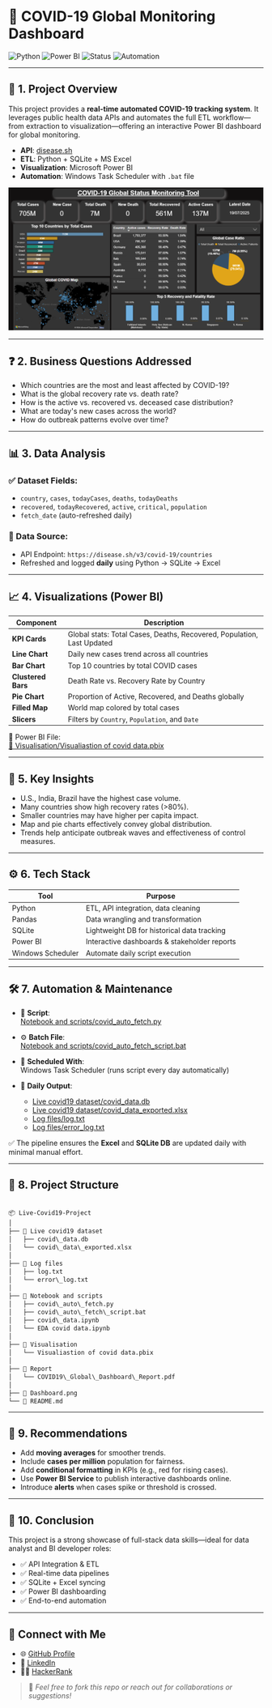 
# 📘 COVID-19 Global Monitoring Dashboard

![Python](https://img.shields.io/badge/Python-3.10-blue?logo=python&logoColor=white)
![Power BI](https://img.shields.io/badge/Power%20BI-Dashboard-yellow?logo=powerbi&logoColor=black)
![Status](https://img.shields.io/badge/Project-Completed-brightgreen)
![Automation](https://img.shields.io/badge/Automation-Daily%20Scheduled-green?logo=github)

---

## 🧾 1. Project Overview

This project provides a **real-time automated COVID-19 tracking system**. It leverages public health data APIs and automates the full ETL workflow—from extraction to visualization—offering an interactive Power BI dashboard for global monitoring.

- **API**: [disease.sh](https://disease.sh/)
- **ETL**: Python + SQLite + MS Excel
- **Visualization**: Microsoft Power BI
- **Automation**: Windows Task Scheduler with `.bat` file

![Dashboard](./Dashboard.png)

---

## ❓ 2. Business Questions Addressed

- Which countries are the most and least affected by COVID-19?
- What is the global recovery rate vs. death rate?
- How is the active vs. recovered vs. deceased case distribution?
- What are today's new cases across the world?
- How do outbreak patterns evolve over time?

---

## 📊 3. Data Analysis

### ✅ Dataset Fields:
- `country`, `cases`, `todayCases`, `deaths`, `todayDeaths`
- `recovered`, `todayRecovered`, `active`, `critical`, `population`
- `fetch_date` (auto-refreshed daily)

### 📡 Data Source:
- API Endpoint: `https://disease.sh/v3/covid-19/countries`
- Refreshed and logged **daily** using Python → SQLite → Excel

---

## 📈 4. Visualizations (Power BI)

| Component           | Description                                                                 |
|--------------------|-----------------------------------------------------------------------------|
| **KPI Cards**       | Global stats: Total Cases, Deaths, Recovered, Population, Last Updated      |
| **Line Chart**      | Daily new cases trend across all countries                                  |
| **Bar Chart**       | Top 10 countries by total COVID cases                                       |
| **Clustered Bars**  | Death Rate vs. Recovery Rate by Country                                     |
| **Pie Chart**       | Proportion of Active, Recovered, and Deaths globally                        |
| **Filled Map**      | World map colored by total cases                                            |
| **Slicers**         | Filters by `Country`, `Population`, and `Date`                              |

📁 Power BI File:  
[🔗 Visualisation/Visualiastion of covid data.pbix](./Visualisation/Visualiastion%20of%20covid%20data.pbix)

---

## 🧠 5. Key Insights

- U.S., India, Brazil have the highest case volume.
- Many countries show high recovery rates (>80%).
- Smaller countries may have higher per capita impact.
- Map and pie charts effectively convey global distribution.
- Trends help anticipate outbreak waves and effectiveness of control measures.

---

## ⚙️ 6. Tech Stack

| Tool             | Purpose                                               |
|------------------|--------------------------------------------------------|
| Python           | ETL, API integration, data cleaning                   |
| Pandas           | Data wrangling and transformation                     |
| SQLite           | Lightweight DB for historical data tracking           |
| Power BI         | Interactive dashboards & stakeholder reports          |
| Windows Scheduler| Automate daily script execution                       |

---

## 🛠️ 7. Automation & Maintenance

- 🧠 **Script**:  
  [Notebook and scripts/covid_auto_fetch.py](./Notebook%20and%20scripts/covid_auto_fetch.py)

- ⚙️ **Batch File**:  
  [Notebook and scripts/covid_auto_fetch_script.bat](./Notebook%20and%20scripts/covid_auto_fetch_script.bat)

- 📅 **Scheduled With**:  
  Windows Task Scheduler (runs script every day automatically)

- 📂 **Daily Output**:
  - [Live covid19 dataset/covid_data.db](./Live%20covid19%20dataset/covid_data.db)
  - [Live covid19 dataset/covid_data_exported.xlsx](./Live%20covid19%20dataset/covid_data_exported.xlsx)
  - [Log files/log.txt](./Log%20files/log.txt)
  - [Log files/error_log.txt](./Log%20files/error_log.txt)

✅ The pipeline ensures the **Excel** and **SQLite DB** are updated daily with minimal manual effort.

---

## 📁 8. Project Structure

```

📦 Live-Covid19-Project
│
├── 📂 Live covid19 dataset
│   ├── covid\_data.db
│   └── covid\_data\_exported.xlsx
│
├── 📂 Log files
│   ├── log.txt
│   └── error\_log.txt
│
├── 📂 Notebook and scripts
│   ├── covid\_auto\_fetch.py
│   ├── covid\_auto\_fetch\_script.bat
│   ├── covid\_data.ipynb
│   └── EDA covid data.ipynb
│
├── 📂 Visualisation
│   └── Visualiastion of covid data.pbix
│
├── 📂 Report
│   └── COVID19\_Global\_Dashboard\_Report.pdf
│
├── 📄 Dashboard.png
└── 📄 README.md

```

---

## 📌 9. Recommendations

- Add **moving averages** for smoother trends.
- Include **cases per million** population for fairness.
- Add **conditional formatting** in KPIs (e.g., red for rising cases).
- Use **Power BI Service** to publish interactive dashboards online.
- Introduce **alerts** when cases spike or threshold is crossed.

---

## 🏁 10. Conclusion

This project is a strong showcase of full-stack data skills—ideal for data analyst and BI developer roles:

- ✅ API Integration & ETL
- ✅ Real-time data pipelines
- ✅ SQLite + Excel syncing
- ✅ Power BI dashboarding
- ✅ End-to-end automation

---

## 🔗 Connect with Me

- 🌐 [GitHub Profile](https://github.com/Steffin12-git)
- 💼 [LinkedIn](https://www.linkedin.com/in/steffin-thomas-b85549260)
- 👨‍💻 [HackerRank](https://www.hackerrank.com/profile/steffinthomas12)

> 💬 *Feel free to fork this repo or reach out for collaborations or suggestions!*
```
